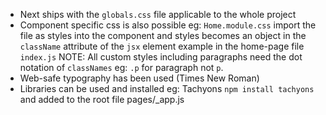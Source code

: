 - Next ships with the `globals.css` file applicable to the whole project
- Component specific css is also possible eg: `Home.module.css` import the file as styles into the component and styles becomes an object in the `className` attribute of the `jsx` element example in the home-page file `index.js` NOTE: All custom styles including paragraphs need the dot notation of `classNames` eg: `.p` for paragraph not `p`.
- Web-safe typography has been used (Times New Roman)
- Libraries can be used and installed eg: Tachyons `npm install tachyons` and added to the root file pages/_app.js